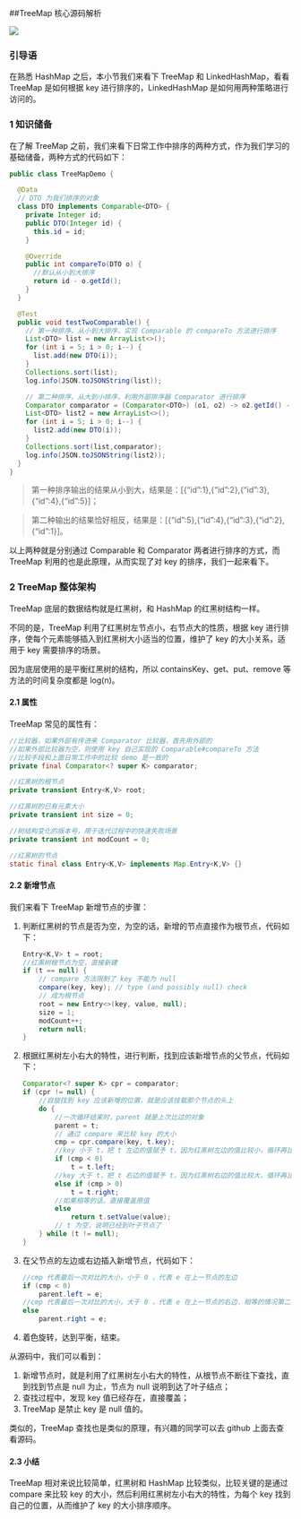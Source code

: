 ##TreeMap  核心源码解析

![](https://devyk.oss-cn-qingdao.aliyuncs.com/blog/20200327170621.jpg)

### 引导语

在熟悉 HashMap 之后，本小节我们来看下 TreeMap 和 LinkedHashMap，看看 TreeMap 是如何根据 key 进行排序的，LinkedHashMap 是如何用两种策略进行访问的。



### 1 知识储备

在了解 TreeMap 之前，我们来看下日常工作中排序的两种方式，作为我们学习的基础储备，两种方式的代码如下：

```java
public class TreeMapDemo {

  @Data
  // DTO 为我们排序的对象
  class DTO implements Comparable<DTO> {
    private Integer id;
    public DTO(Integer id) {
      this.id = id;
    }

    @Override
    public int compareTo(DTO o) {
      //默认从小到大排序
      return id - o.getId();
    }
  }

  @Test
  public void testTwoComparable() {
    // 第一种排序，从小到大排序，实现 Comparable 的 compareTo 方法进行排序
    List<DTO> list = new ArrayList<>();
    for (int i = 5; i > 0; i--) {
      list.add(new DTO(i));
    }
    Collections.sort(list);
    log.info(JSON.toJSONString(list));

    // 第二种排序，从大到小排序，利用外部排序器 Comparator 进行排序
    Comparator comparator = (Comparator<DTO>) (o1, o2) -> o2.getId() - o1.getId();
    List<DTO> list2 = new ArrayList<>();
    for (int i = 5; i > 0; i--) {
      list2.add(new DTO(i));
    }
    Collections.sort(list,comparator);
    log.info(JSON.toJSONString(list2));
  }
}
```

> 第一种排序输出的结果从小到大，结果是：[{“id”:1},{“id”:2},{“id”:3},{“id”:4},{“id”:5}]；

> 第二种输出的结果恰好相反，结果是：[{“id”:5},{“id”:4},{“id”:3},{“id”:2},{“id”:1}]。

以上两种就是分别通过 Comparable 和 Comparator 两者进行排序的方式，而 TreeMap 利用的也是此原理，从而实现了对 key 的排序，我们一起来看下。



### 2 TreeMap 整体架构

TreeMap 底层的数据结构就是红黑树，和 HashMap 的红黑树结构一样。

不同的是，TreeMap 利用了红黑树左节点小，右节点大的性质，根据 key 进行排序，使每个元素能够插入到红黑树大小适当的位置，维护了 key 的大小关系，适用于 key 需要排序的场景。

因为底层使用的是平衡红黑树的结构，所以 containsKey、get、put、remove 等方法的时间复杂度都是 log(n)。



#### 2.1 属性

TreeMap 常见的属性有：

```java
//比较器，如果外部有传进来 Comparator 比较器，首先用外部的
//如果外部比较器为空，则使用 key 自己实现的 Comparable#compareTo 方法
//比较手段和上面日常工作中的比较 demo 是一致的
private final Comparator<? super K> comparator;

//红黑树的根节点
private transient Entry<K,V> root;

//红黑树的已有元素大小
private transient int size = 0;

//树结构变化的版本号，用于迭代过程中的快速失败场景
private transient int modCount = 0;

//红黑树的节点
static final class Entry<K,V> implements Map.Entry<K,V> {}
```

#### 2.2 新增节点

我们来看下 TreeMap 新增节点的步骤：

1. 判断红黑树的节点是否为空，为空的话，新增的节点直接作为根节点，代码如下：

   ```java
   Entry<K,V> t = root;
   //红黑树根节点为空，直接新建
   if (t == null) {
       // compare 方法限制了 key 不能为 null
       compare(key, key); // type (and possibly null) check
       // 成为根节点
       root = new Entry<>(key, value, null);
       size = 1;
       modCount++;
       return null;
   }
   ```

2. 根据红黑树左小右大的特性，进行判断，找到应该新增节点的父节点，代码如下：

   ```java
   Comparator<? super K> cpr = comparator;
   if (cpr != null) {
       //自旋找到 key 应该新增的位置，就是应该挂载那个节点的头上
       do {
           //一次循环结束时，parent 就是上次比过的对象
           parent = t;
           // 通过 compare 来比较 key 的大小
           cmp = cpr.compare(key, t.key);
           //key 小于 t，把 t 左边的值赋予 t，因为红黑树左边的值比较小，循环再比
           if (cmp < 0)
               t = t.left;
           //key 大于 t，把 t 右边的值赋予 t，因为红黑树右边的值比较大，循环再比
           else if (cmp > 0)
               t = t.right;
           //如果相等的话，直接覆盖原值
           else
               return t.setValue(value);
           // t 为空，说明已经到叶子节点了
       } while (t != null);
   }
   ```

3. 在父节点的左边或右边插入新增节点，代码如下：

   ```java
   //cmp 代表最后一次对比的大小，小于 0 ，代表 e 在上一节点的左边
   if (cmp < 0)
       parent.left = e;
   //cmp 代表最后一次对比的大小，大于 0 ，代表 e 在上一节点的右边，相等的情况第二步已经处理了。
   else
       parent.right = e;
   ```

4. 着色旋转，达到平衡，结束。



从源码中，我们可以看到：

1. 新增节点时，就是利用了红黑树左小右大的特性，从根节点不断往下查找，直到找到节点是 null 为止，节点为 null 说明到达了叶子结点；
2. 查找过程中，发现 key 值已经存在，直接覆盖；
3. TreeMap 是禁止 key 是 null 值的。



类似的，TreeMap 查找也是类似的原理，有兴趣的同学可以去 github 上面去查看源码。

#### 2.3 小结

TreeMap 相对来说比较简单，红黑树和 HashMap 比较类似，比较关键的是通过 compare 来比较 key 的大小，然后利用红黑树左小右大的特性，为每个 key 找到自己的位置，从而维护了 key 的大小排序顺序。



### 